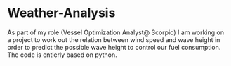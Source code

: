 # Weather-Analysis
As part of my role (Vessel Optimization Analyst@ Scorpio) I am working on a project to work out the relation between wind speed and wave height in order to predict the possible wave height to control our fuel consumption.
The code is entierly based on python.
